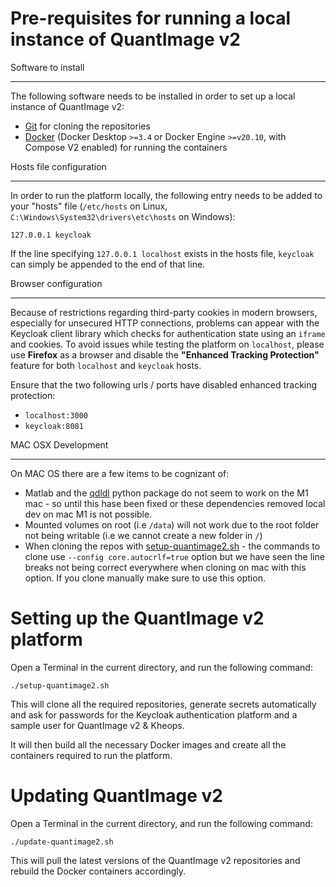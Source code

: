Pre-requisites for running a local instance of QuantImage v2
========================================================================

Software to install
************************************************************************
The following software needs to be installed in order to set up a local instance
of QuantImage v2:
    
- [Git](https://github.com/git-guides/install-git) for cloning the repositories
- [Docker](https://docs.docker.com/install) (Docker Desktop `>=3.4` 
or Docker Engine `>=v20.10`, with Compose V2 enabled) for running the containers

Hosts file configuration
************************************************************************
In order to run the platform locally, the following entry needs to be added to 
your "hosts" file (`/etc/hosts` on Linux, `C:\Windows\System32\drivers\etc\hosts` 
on Windows):

```127.0.0.1 keycloak```

If the line specifying `127.0.0.1 localhost` exists in the hosts file, `keycloak`
can simply be appended to the end of that line.

Browser configuration
************************************************************************
Because of restrictions regarding third-party cookies in modern browsers, 
especially for unsecured HTTP connections, problems can appear with the Keycloak
client library which checks for authentication state using an `iframe` and
cookies. To avoid issues while testing the platform on `localhost`, please use
**Firefox** as a browser and disable the **"Enhanced Tracking Protection"** 
feature for both `localhost` and `keycloak` hosts.

Ensure that the two following urls / ports have disabled enhanced tracking protection:
- `localhost:3000`
- `keycloak:8081`

MAC OSX Development
************************************************************************

On MAC OS there are a few items to be cognizant of:
- Matlab and the [qdldl](https://github.com/osqp/qdldl-python) python package do not seem to work on the M1 mac - so until this hase been fixed or these dependencies removed local dev on mac M1 is not possible.
- Mounted volumes on root (i.e `/data`) will not work due to the root folder not being writable (i.e we cannot create a new folder in `/`)
- When cloning the repos with [setup-quantimage2.sh](setup-quantimage2.sh) - the commands to clone use `--config core.autocrlf=true` option but we have
seen the line breaks not being correct everywhere when cloning on mac with this option. If you clone manually make sure to use this option.

Setting up the QuantImage v2 platform
========================================================================
Open a Terminal in the current directory, and run the following command:

```./setup-quantimage2.sh```

This will clone all the required repositories, generate secrets automatically
and ask for passwords for the Keycloak authentication platform and a sample
user for QuantImage v2 & Kheops.

It will then build all the necessary Docker images and create all the
containers required to run the platform.


Updating QuantImage v2
========================================================================

Open a Terminal in the current directory, and run the following command:

```./update-quantimage2.sh```

This will pull the latest versions of the QuantImage v2 repositories
and rebuild the Docker containers accordingly.